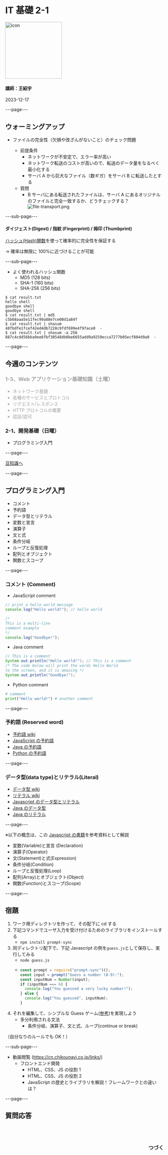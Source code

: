 # IT 基礎 2-1

<img src="/images/icon-transparent.png" alt="icon" width="180"/>

#### 講師：王紹宇

2023-12-17

---page---

## ウォーミングアップ

- ファイルの完全性（欠損や改ざんがないこと）のチェック問題

  - 前提条件
    - ネットワークが不安定で、エラー率が高い
    - ネットワーク転送のコストが高いので、転送のデータ量をなるべく最小化する
    - サーバ A から巨大なファイル（数ギガ）をサーバ B に転送したとする
  - 質問
    - B サーバにある転送されたファイルは、サーバ A にあるオリジナルのファイルと完全一致するか、どうチェックする？
      ![file-transport.png](/images/course2-1/file-transport.png)

---sub-page---

#### ダイジェスト(Digest) / 指紋 (Fingerprint) / 拇印 (Thumbprint)

[ハッシュ(Hash)関数](https://ja.wikipedia.org/wiki/%E3%83%8F%E3%83%83%E3%82%B7%E3%83%A5%E9%96%A2%E6%95%B0)を使って確率的に完全性を保証する

→ 確率は無限に 100%に近づけることが可能

---sub-page---

- よく使われるハッシュ関数
  - MD5 (128 bits)
  - SHA-1 (160 bits)
  - SHA-256 (256 bits)

```shell
$ cat result.txt
hello shell
goodbye shell
goodbye shell
$ cat result.txt | md5
c5b68aaa5e11fec99a88e7ce00d1a84f
$ cat result.txt | shasum
48fbdfe1fcef42ed4db7228c9fdf699e4f97ace0  -
$ cat result.txt | shasum -a 256
887c4cdd56bba9ee6fbf38548db0be6655add9a9259ecca7277b05ecf804d9a0  -
```

---page---

## 今週のコンテンツ

<div style="opacity: 0.4; text-align: left">

### 1-3、Web アプリケーション基礎知識（土曜）

- ネットワーク基礎
- 各種のサービスとプロトコル
- リクエスト/レスポンス
- HTTP プロトコルの概要
- 認証/認可
</div>

### 2-1、開発基礎（日曜）

- プログラミング入門

---page---

[豆知識へ](trivia.html#/11/2)

---page---

## プログラミング入門

- コメント
- 予約語
- データ型とリテラル
- 変数と宣言
- 演算子
- 文と式
- 条件分岐
- ループと反復処理
- 配列とオブジェクト
- 関数とスコープ

---page---

### コメント (Comment)

- JavaScript comment

```js
// print a hello world message
console.log("Hello world!"); // hello world

/*
This is a multi-line
comment example
*/
console.log("Goodbye!");
```

- Java comment

```java
// This is a comment
System.out.println("Hello world!"); // This is a comment
/* The code below will print the words Hello World
to the screen, and it is amazing */
System.out.println("Goodbye!");
```

- Python comment

```python
# comment
print("Hello world!") # another comment
```

---page---

### 予約語 (Reserved word)

- [予約語 wiki](https://ja.wikipedia.org/wiki/%E4%BA%88%E7%B4%84%E8%AA%9E)
- [JavaScript の予約語](https://www.javadrive.jp/javascript/ini/index5.html)
- [Java の予約語](https://eng-entrance.com/java-reserved-word)
- [Python の予約語](https://aiacademy.jp/media/?p=2300)

---page---

### データ型(data type)とリテラル(Literal)

- [データ型 wiki](https://ja.wikipedia.org/wiki/%E3%83%87%E3%83%BC%E3%82%BF%E5%9E%8B)
- [リテラル wiki](https://ja.wikipedia.org/wiki/%E3%83%AA%E3%83%86%E3%83%A9%E3%83%AB)
- [Javascript のデータ型とリテラル](https://jsprimer.net/basic/data-type/)
- [Java のデータ型](https://java.keicode.com/lang/data-types.php)
- [Java のリテラル](https://java.keicode.com/lang/literals.php)

---page---

※以下の概念は、この [Javascript の書籍](https://jsprimer.net/)を参考資料として解説

- 変数(Variable)と宣言 (Declaration)
- 演算子(Operator)
- 文(Statement)と式(Expression)
- 条件分岐(Condition)
- ループと反復処理(Loop)
- 配列(Array)とオブジェクト(Object)
- 関数(Function)とスコープ(Scope)

---page---

## 宿題

1. ワーク用ディレクトリを作って、その配下に cd する
1. 下記コマンドでユーザ入力を受け付けるためのライブラリをインストールする
   - `npm install prompt-sync`
1. 同ディレクトリ配下で、下記 Javascript の例を`guess.js`として保存し、実行してみる
   - `node guess.js`
   - ```js
     const prompt = require("prompt-sync")();
     const input = prompt("Guess a number (0-9):");
     const inputNum = Number(input);
     if (inputNum === 6) {
       console.log("You guessed a very lucky number!");
     } else {
       console.log("You guessed", inputNum);
     }
     ```
1. それを編集して、シンプルな Guess ゲーム([参考](https://mdn.github.io/learning-area/javascript/introduction-to-js-1/first-splash/number-guessing-game.html))を実現しよう
   - 多分利用される文法
     - 条件分岐、演算子、文と式、ループ(continue or break)

（自分なりのルールでも OK！）

---sub-page---

- 動画閲覧 (https://cn.chikounavi.co.jp/links/)
  - フロントエンド開発
    - HTML、CSS、JS の役割 1
    - HTML、CSS、JS の役割 2
    - JavaScript の歴史とライブラリを解説！フレームワークとの違いは？

---page---

<section style="text-align: left;">
  <h1>質問応答</h1>
  <br/>
  <br/>
  <h3 style="text-align: right;">つづく</h3>
</section>

